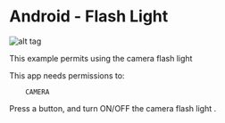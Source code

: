 **Android** - Flash Light
==================================================

![alt tag](http://img5.cliparto.com/pic/s/204746/5213055-flashlight-icon-blue-3d.jpg)

This example permits using the camera flash light

This app needs permissions to:
		
		CAMERA 
		

Press a button, and turn ON/OFF the camera flash light .

     


